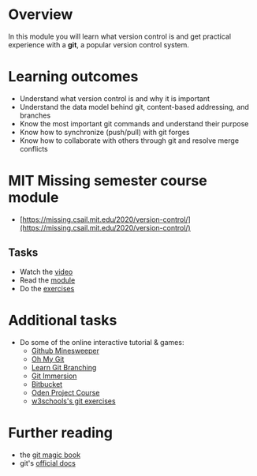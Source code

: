 # Overview

In this module you will learn what version control is and get practical experience with a **git**, a popular version control system.

# Learning outcomes

- Understand what version control is and why it is important
- Understand the data model behind git, content-based addressing, and branches
- Know the most important git commands and understand their purpose
- Know how to synchronize (push/pull) with git forges
- Know how to collaborate with others through git and resolve merge conflicts

# MIT Missing semester course module

- [https://missing.csail.mit.edu/2020/version-control/](https://missing.csail.mit.edu/2020/version-control/)

## Tasks

- Watch the [video](https://youtu.be/2sjqTHE0zok)
- Read the [module](https://missing.csail.mit.edu/2020/version-control/)
- Do the [exercises](https://missing.csail.mit.edu/2020/version-control/index.html#exercises)

# Additional tasks

- Do some of the online interactive tutorial & games:
  - [Github Minesweeper](https://profy.dev/project/github-minesweeper)
  - [Oh My Git](https://ohmygit.org/)
  - [Learn Git Branching](https://learngitbranching.js.org/)
  - [Git Immersion](https://gitimmersion.com/)
  - [Bitbucket](https://www.atlassian.com/git/tutorials/learn-git-with-bitbucket-cloud)
  - [Oden Project Course](https://www.theodinproject.com/lessons/foundations-git-basics)
  - [w3schools's git exercises](https://www.w3schools.com/git/exercise.asp)
  
# Further reading

- the [git magic book](http://www-cs-students.stanford.edu/~blynn/gitmagic/book.pdf)
- git's [official docs](https://git-scm.com/doc)
